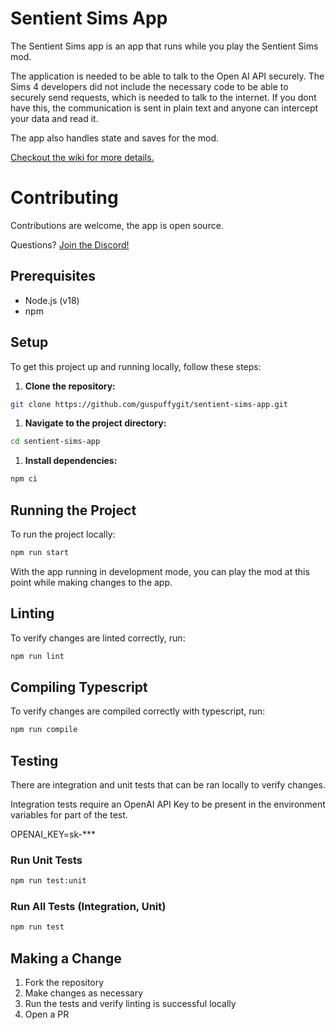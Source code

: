 # Sentient Sims App

The Sentient Sims app is an app that runs while you play the Sentient Sims mod.

The application is needed to be able to talk to the Open AI API securely. The Sims 4 developers
did not include the necessary code to be able to securely send requests, which is needed to
talk to the internet. If you dont have this, the communication is sent in plain text and anyone
can intercept your data and read it.

The app also handles state and saves for the mod.

[Checkout the wiki for more details.](https://github.com/guspuffygit/sentient-sims-app/wiki)

# Contributing

Contributions are welcome, the app is open source.

Questions? [Join the Discord!](https://discord.com/invite/JTjbydmUAp)

## Prerequisites
- Node.js (v18)
- npm

## Setup

To get this project up and running locally, follow these steps:

1. **Clone the repository:**
```bash
git clone https://github.com/guspuffygit/sentient-sims-app.git
```
1. **Navigate to the project directory:**
```bash
cd sentient-sims-app
```

1. **Install dependencies:**
```bash
npm ci
```

## Running the Project

To run the project locally:

```bash
npm run start
```

With the app running in development mode, you can play the mod at this point while making changes to the app.

## Linting

To verify changes are linted correctly, run:
```bash
npm run lint
```

## Compiling Typescript

To verify changes are compiled correctly with typescript, run:
```bash
npm run compile
```

## Testing

There are integration and unit tests that can be ran locally to verify changes.

Integration tests require an OpenAI API Key to be present in the environment variables for part of the test.

OPENAI_KEY=sk-***

### Run Unit Tests

```bash
npm run test:unit
```

### Run All Tests (Integration, Unit)
```bash
npm run test
```

## Making a Change

1. Fork the repository
1. Make changes as necessary
1. Run the tests and verify linting is successful locally
1. Open a PR
